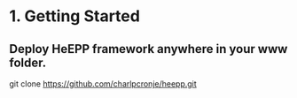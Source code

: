 # 1. Getting Started

## Deploy HeEPP framework anywhere in your www folder. 

git clone https://github.com/charlpcronje/heepp.git 

